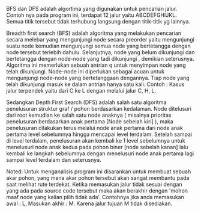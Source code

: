BFS dan DFS adalah algortima yang digunakan untuk pencarian jalur. Contoh nya pada program ini, terdapat 12 jalur yaitu ABCDEFGHIJKL. Semua titik tersebut tidak terhubung langsung dengan titik-titik yg lainnya.
  
  Breadth first search (BFS) adalah algoritma yang melakukan pencarian secara melebar yang mengunjungi node secara preorder yaitu mengunjungi suatu node kemudian mengunjungi semua node yang bertetangga dengan node tersebut terlebih dahulu. Selanjutnya, node yang belum dikunjungi dan bertetangga dengan node-node yang tadi dikunjungi , demikian seterusnya.
  Algoritma ini memerlukan sebuah antrian q untuk menyimpan node yang telah dikunjungi. Node-node ini diperlukan sebagai acuan untuk mengunjungi node-node yang bertetanggaan dengannya. Tiap node yang telah dikunjungi masuk ke dalam antrian hanya satu kali. 
  Contoh : Kasus jalur terpendek yaitu dari C ke L dengan melalui jalur C, H, L.

  Sedangkan  Depth First Search (DFS) adalah salah satu algoritma penelusuran struktur graf / pohon berdasarkan kedalaman. Node ditelusuri dari root kemudian ke salah satu node anaknya ( misalnya prioritas penelusuran berdasarkan anak pertama [Node sebelah kiri] ), maka penelusuran dilakukan terus melalui node anak pertama dari node anak pertama level sebelumnya hingga mencapai level terdalam. 
  Setelah sampai di level terdalam, penelusuran akan kembali ke 1 level sebelumnya untuk menelusuri node anak kedua pada pohon biner [node sebelah kanan] lalu kembali ke langkah sebelumnya dengan menelusuri node anak pertama lagi sampai level terdalam dan seterusnya.
  

Noted:
Untuk menganalisis program ini disarankan untuk membuat sebuah akar pohon, yang mana akar pohon tersebut akan sangat membantu pada saat melihat rute terdekat.
Ketika memasukan jalur tidak sesuai dengan yang ada pada source code tersebut maka akan berakhir dengan 'mohon maaf node yang kalian pilih tidak ada'. Contohnya jika anda memasukan awal : L, Masukan akhir : M. Karena jalur tujuan M tidak disediakan.
